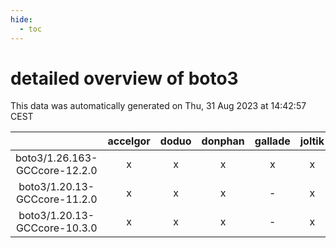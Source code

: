```yaml
---
hide:
  - toc
---
```


detailed overview of boto3
==========================


This data was automatically generated on Thu, 31 Aug 2023 at 14:42:57 CEST  

| |accelgor|doduo|donphan|gallade|joltik|skitty|swalot|victini|
| :---: | :---: | :---: | :---: | :---: | :---: | :---: | :---: | :---: |
|boto3/1.26.163-GCCcore-12.2.0|x|x|x|x|x|x|x|x|
|boto3/1.20.13-GCCcore-11.2.0|x|x|x|-|x|x|x|x|
|boto3/1.20.13-GCCcore-10.3.0|x|x|x|-|x|x|x|x|
